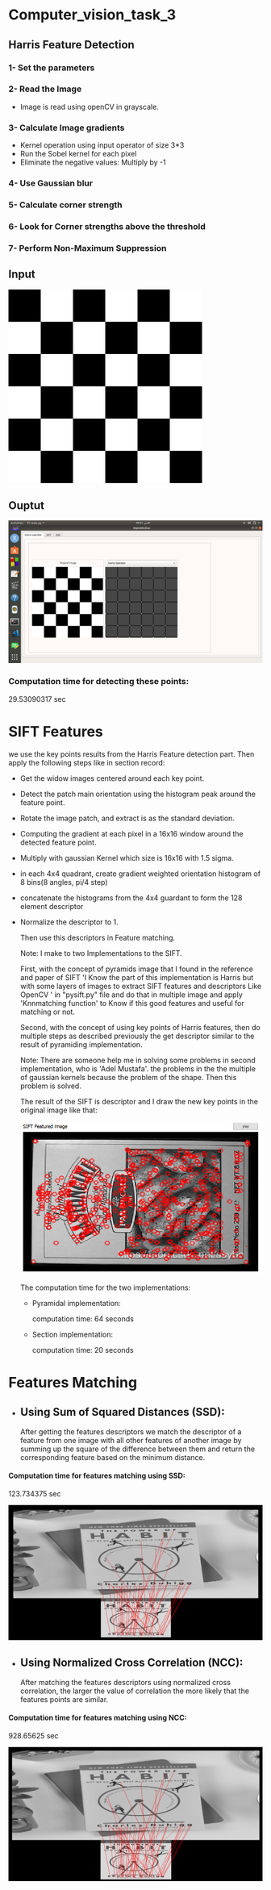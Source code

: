 # Computer_vision_task_3

## Harris Feature Detection
### 1- Set the parameters
### 2- Read the Image
* Image is read using openCV in grayscale.

### 3- Calculate Image gradients
* Kernel operation using input operator of size 3*3
* Run the Sobel kernel for each pixel
* Eliminate the negative values: Multiply by -1

### 4- Use Gaussian blur

### 5- Calculate corner strength

### 6- Look for Corner strengths above the threshold

### 7- Perform Non-Maximum Suppression


## Input
<img  src="squares.png">

## Ouptut
<img  src="harris.png">

### Computation time for detecting these points:  
29.53090317 sec



# SIFT Features

we use the key points results from the Harris Feature detection part.  Then apply the following steps like in section record:

- Get the widow images centered around each key point. 

- Detect the patch main orientation using the histogram peak around the feature point.

- Rotate the image patch, and extract is as the standard deviation.

- Computing the gradient at each pixel in a 16x16 window around the detected feature point.

- Multiply with gaussian Kernel which size is 16x16 with 1.5 sigma.

- in each 4x4 quadrant, create gradient weighted orientation histogram of 8 bins(8 angles, pi/4 step)

- concatenate the histograms from the 4x4 guardant to form the 128 element descriptor

- Normalize the descriptor to 1.

  Then use this descriptors in Feature matching.

  Note: I make to two Implementations to the SIFT. 

  First, with the concept of pyramids image that I found in the reference and paper of SIFT 'I Know the part of this implementation is Harris but with some layers of images to extract SIFT features and descriptors Like OpenCV ' in "pysift.py" file and do that in multiple image and apply 'Knnmatching function' to Know if this good features and useful for matching or not.

  Second, with the concept of using key points of Harris features, then do multiple steps as described previously the get descriptor similar to the result of pyramiding implementation. 

  Note: There are someone help me in solving some problems in second implementation, who is 'Adel Mustafa'. the problems in the the multiple of gaussian kernels because the problem of the shape.  Then this problem is solved. 

  The result of the SIFT is descriptor and I draw the new key points in the original image like that:

  <img src="SIFT_images\sift_featured.png" alt="sift_featured" style="zoom:67%;" />

  The computation time for the two implementations:

  - Pyramidal implementation:

    computation time: 64 seconds

  - Section implementation:

    computation time: 20 seconds

    

  

# Features Matching
  - ## Using Sum of Squared Distances (SSD):
    After getting the features descriptors we match the descriptor of a feature from one image with all other features of another image by summing up the square of the difference between them and return the corresponding feature based on the minimum distance.

  #### Computation time for features matching using SSD:
   123.734375 sec

  <img  src="SSD_matching.png">

  - ## Using Normalized Cross Correlation (NCC):
    After matching the features descriptors using normalized cross correlation, the larger the value of correlation the more likely that the features points are similar.

  #### Computation time for features matching using NCC:
   928.65625 sec

  <img  src="NCC_matching.png">
